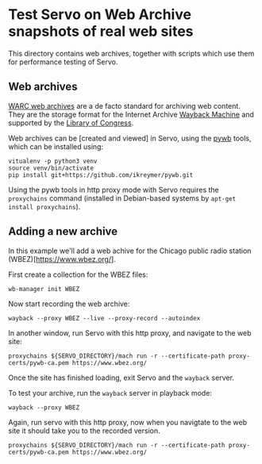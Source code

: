 # Test Servo on Web Archive snapshots of real web sites

This directory contains web archives, together with scripts which use them for performance testing of Servo.

## Web archives

[WARC web archives](http://iipc.github.io/warc-specifications/) are a de facto standard for archiving web content. They are the storage format for the Internet Archive [Wayback Machine](https://archive.org/web/) and supported by the [Library of Congress](http://www.loc.gov/preservation/digital/formats/fdd/fdd000236.shtml).

Web archives can be [created and viewed] in Servo, using the [pywb](https://pywb.readthedocs.io) tools, which can be installed using:
```
vitualenv -p python3 venv
source venv/bin/activate
pip install git+https://github.com/ikreymer/pywb.git
```

Using the pywb tools in http proxy mode with Servo requires the `proxychains` command (installed in Debian-based systems by `apt-get install proxychains`).

## Adding a new archive

In this example we'll add a web achive for the Chicago public radio station (WBEZ)[https://www.wbez.org/].

First create a collection for the WBEZ files:
```
wb-manager init WBEZ
```

Now start recording the web archive:
```
wayback --proxy WBEZ --live --proxy-record --autoindex
```

In another window, run Servo with this http proxy, and navigate to the web site:
```
proxychains ${SERVO_DIRECTORY}/mach run -r --certificate-path proxy-certs/pywb-ca.pem https://www.wbez.org/
```

Once the site has finished loading, exit Servo and the `wayback` server.

To test your archive, run the `wayback` server in playback mode:
```
wayback --proxy WBEZ
```

Again, run servo with this http proxy, now when you navigtate to the web site it should take you to the recorded version.
```
proxychains ${SERVO_DIRECTORY}/mach run -r --certificate-path proxy-certs/pywb-ca.pem https://www.wbez.org/
```
